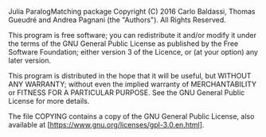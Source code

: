Julia ParalogMatching package
Copyright (C) 2016 Carlo Baldassi, Thomas Gueudré and Andrea Pagnani
(the "Authors").
All Rights Reserved.

This program is free software; you can redistribute it and/or modify
it under the terms of the GNU General Public License as published by
the Free Software Foundation; either version 3 of the Licence, or (at
your option) any later version.

This program is distributed in the hope that it will be useful, but
WITHOUT ANY WARRANTY; without even the implied warranty of
MERCHANTABILITY or FITNESS FOR A PARTICULAR PURPOSE.  See the GNU
General Public License for more details.

The file COPYING contains a copy of the GNU General Public License,
also available at [https://www.gnu.org/licenses/gpl-3.0.en.html].
